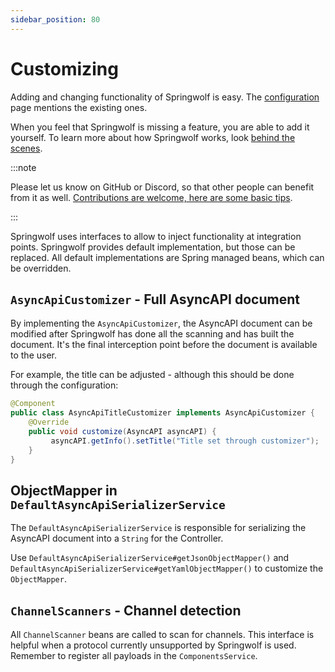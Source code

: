 ```yaml
---
sidebar_position: 80
---
```


# Customizing

Adding and changing functionality of Springwolf is easy.
The [configuration](../configuration/configuration.mdx) page mentions the existing ones.

When you feel that Springwolf is missing a feature, you are able to add it yourself.
To learn more about how Springwolf works, look [behind the scenes](../behind-the-scenes.md).

:::note
<!-- vale Microsoft.We = NO -->
Please let us know on GitHub or Discord, so that other people can benefit from it as well.
[Contributions are welcome, here are some basic tips](https://github.com/springwolf/springwolf-core/blob/master/CONTRIBUTING.md).
<!-- vale Microsoft.We = YES -->
:::

Springwolf uses interfaces to allow to inject functionality at integration points.
Springwolf provides default implementation, but those can be replaced.
All default implementations are Spring managed beans, which can be overridden.

## `AsyncApiCustomizer` - Full AsyncAPI document

By implementing the `AsyncApiCustomizer`, the AsyncAPI document can be modified after Springwolf has done all the scanning and has built the document.
It's the final interception point before the document is available to the user.

For example, the title can be adjusted - although this should be done through the configuration:

```java
@Component
public class AsyncApiTitleCustomizer implements AsyncApiCustomizer {
    @Override
    public void customize(AsyncAPI asyncAPI) {
         asyncAPI.getInfo().setTitle("Title set through customizer");
    }
}
```

## ObjectMapper in `DefaultAsyncApiSerializerService`

The `DefaultAsyncApiSerializerService` is responsible for serializing the AsyncAPI document into a `String` for the Controller.

Use `DefaultAsyncApiSerializerService#getJsonObjectMapper()` and `DefaultAsyncApiSerializerService#getYamlObjectMapper()` to customize the `ObjectMapper`.

## `ChannelScanners` - Channel detection

All `ChannelScanner` beans are called to scan for channels.
This interface is helpful when a protocol currently unsupported by Springwolf is used.
Remember to register all payloads in the `ComponentsService`.
